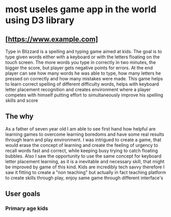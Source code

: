 # most useles game app in the world using D3 library

## [https://www.example.com]

Type in Blizzard is a spelling and typing game aimed at kids. The goal is to type given words either with a keyboard or with the letters floating on the touch screen. The more words you type in correctly in two minutes, the bigger the score, but player gets negative points for errors. At the end player can see how many words he was able to type, how many letters he pressed on correctly and how many mistakes were made. This game helps to learn correct spelling of different difficulty words, helps with keyboard letter placement recognition and creates environment where a player competes with himself putting effort to simultaneously improve his spelling skills and score

## The why

As a father of seven year old I am able to see first hand how helpful are learning games to overcome learning boredoms and have some real results through learn and play environment. I was intrigued to create a game, that would erase the concept of learning and create the feeling of urgency to recall words fast and correct, while keeping busy trying to catch floating bubbles. Also I saw the opportunity to use the same concept for keyboard letter placement learning, as it is a inevitable and necessary skill, that might be improved by game of this kind. Kids are incredibly tech savvy therefore I saw it fitting to create a "non teaching" but actually in fact teaching platform to create skills through play, enjoy same game through different interface's

## User goals

### Primary age kids
